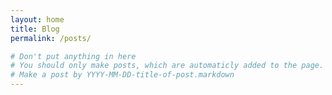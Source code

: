 ```yaml
---
layout: home
title: Blog
permalink: /posts/

# Don't put anything in here
# You should only make posts, which are automaticly added to the page.
# Make a post by YYYY-MM-DD-title-of-post.markdown
---
```

